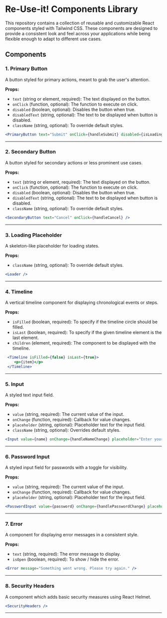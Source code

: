 # Re-Use-it! Components Library

This repository contains a collection of reusable and customizable React components styled with Tailwind CSS. These components are designed to provide a consistent look and feel across your applications while being flexible enough to adapt to different use cases.

## Components

### 1. **Primary Button**
A button styled for primary actions, meant to grab the user's attention.

**Props:**
- `text` (string or element, required): The text displayed on the button.
- `onClick` (function, optional): The function to execute on click.
- `disabled` (boolean, optional): Disables the button when true.
- `disabledText` (string, optional): The text to be displayed when button is disabled.
- `className` (string, optional): To override default styles.

```jsx
<PrimaryButton text="Submit" onClick={handleSubmit} disabled={isLoading} />
```

---

### 2. **Secondary Button**
A button styled for secondary actions or less prominent use cases.

**Props:**
- `text` (string or element, required): The text displayed on the button.
- `onClick` (function, optional): The function to execute on click.
- `disabled` (boolean, optional): Disables the button when true.
- `disabledText` (string, optional): The text to be displayed when button is disabled.
- `className` (string, optional): To override default styles.

```jsx
<SecondaryButton text="Cancel" onClick={handleCancel} />
```

---

### 3. **Loading Placeholder**
A skeleton-like placeholder for loading states.

**Props:**
- `className` (string, optional): To override default styles.

```jsx
<Loader />
```

---

### 4. **Timeline**
A vertical timeline component for displaying chronological events or steps.

**Props:**
- `isFilled` (boolean, required): To specify if the timeline circle should be filled.
- `isLast` (boolean, required): To specify if the given timeline element is the last element.
- `children` (element, required): The component to be displayed with the timeline.

```jsx
 <Timeline isFilled={false} isLast={true}>
    <p>{item}</p>
 </Timeline>
```

---

### 5. **Input**
A styled text input field.

**Props:**
- `value` (string, required): The current value of the input.
- `onChange` (function, required): Callback for value changes.
- `placeholder` (string, optional): Placeholder text for the input field.
- `className` (string, optional): Overrides default styles.

```jsx
<Input value={name} onChange={handleNameChange} placeholder="Enter your name" />
```

---

### 6. **Password Input**
A styled input field for passwords with a toggle for visibility.

**Props:**
- `value` (string, required): The current value of the input.
- `onChange` (function, required): Callback for value changes.
- `placeholder` (string, optional): Placeholder text for the input field.

```jsx
<PasswordInput value={password} onChange={handlePasswordChange} placeholder="Enter your password" />
```

---

### 7. **Error**
A component for displaying error messages in a consistent style.

**Props:**
- `text` (string, required): The error message to display.
- `isOpen` (boolean, required): To show / hide the error.

```jsx
<Error message="Something went wrong. Please try again." />
```

---

### 8. **Security Headers**

A component which adds basic security measures using React Helmet.

```jsx
<SecurityHeaders />
```

---
